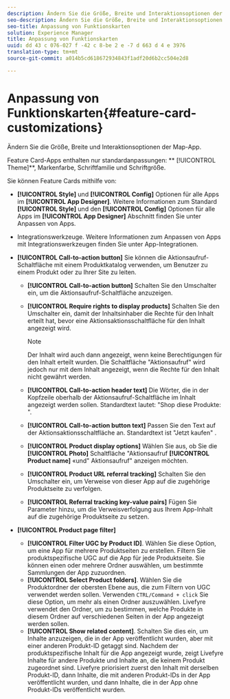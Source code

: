 ```yaml
---
description: Ändern Sie die Größe, Breite und Interaktionsoptionen der Map-App.
seo-description: Ändern Sie die Größe, Breite und Interaktionsoptionen der Map-App.
seo-title: Anpassung von Funktionskarten
solution: Experience Manager
title: Anpassung von Funktionskarten
uuid: dd 43 c 076-027 f -42 c 8-be 2 e -7 d 663 d 4 e 3976
translation-type: tm+mt
source-git-commit: a014b5cd618672934843f1adf20d6b2cc504e2d8

---
```



# Anpassung von Funktionskarten{#feature-card-customizations}

Ändern Sie die Größe, Breite und Interaktionsoptionen der Map-App.

<!-- 
r_feature_card_customization.dita
 -->

Feature Card-Apps enthalten nur standardanpassungen: ** [!UICONTROL Theme]**, Markenfarbe, Schriftfamilie und Schriftgröße.

Sie können Feature Cards mithilfe von:

* **[!UICONTROL Style]** und **[!UICONTROL Config]** Optionen für alle Apps im **[!UICONTROL App Designer]**. Weitere Informationen zum Standard **[!UICONTROL Style]** und den **[!UICONTROL Config]** Optionen für alle Apps im **[!UICONTROL App Designer]** Abschnitt finden Sie unter Anpassen von Apps.

* Integrationswerkzeuge. Weitere Informationen zum Anpassen von Apps mit Integrationswerkzeugen finden Sie unter App-Integrationen.
* **[!UICONTROL Call-to-action button]** Sie können die Aktionsaufruf-Schaltfläche mit einem Produktkatalog verwenden, um Benutzer zu einem Produkt oder zu Ihrer Site zu leiten.

   * **[!UICONTROL Call-to-action button]** Schalten Sie den Umschalter ein, um die Aktionsaufruf-Schaltfläche anzuzeigen.
   * **[!UICONTROL Require rights to display products]** Schalten Sie den Umschalter ein, damit der Inhaltsinhaber die Rechte für den Inhalt erteilt hat, bevor eine Aktionsaktionsschaltfläche für den Inhalt angezeigt wird.

      >[!NOTE]
      >
      >Der Inhalt wird auch dann angezeigt, wenn keine Berechtigungen für den Inhalt erteilt wurden. Die Schaltfläche &quot;Aktionsaufruf&quot; wird jedoch nur mit dem Inhalt angezeigt, wenn die Rechte für den Inhalt nicht gewährt werden.

   * **[!UICONTROL Call-to-action header text]** Die Wörter, die in der Kopfzeile oberhalb der Aktionsaufruf-Schaltfläche im Inhalt angezeigt werden sollen. Standardtext lautet: &quot;Shop diese Produkte: &quot;.
   * **[!UICONTROL Call-to-action button text]** Passen Sie den Text auf der Aktionsaktionsschaltfläche an. Standardtext ist &quot;Jetzt kaufen&quot; .
   * **[!UICONTROL Product display options]** Wählen Sie aus, ob Sie die **[!UICONTROL Photo]** Schaltfläche &quot;Aktionsaufruf **[!UICONTROL Product name]** «und&quot; Aktionsaufruf&quot; anzeigen möchten.
   * **[!UICONTROL Product URL referral tracking]** Schalten Sie den Umschalter ein, um Verweise von dieser App auf die zugehörige Produktseite zu verfolgen.
   * **[!UICONTROL Referral tracking key-value pairs]** Fügen Sie Parameter hinzu, um die Verweisverfolgung aus Ihrem App-Inhalt auf die zugehörige Produktseite zu setzen.

* **[!UICONTROL Product page filter]**

   * **[!UICONTROL Filter UGC by Product ID]**. Wählen Sie diese Option, um eine App für mehrere Produktseiten zu erstellen. Filtern Sie produktspezifische UGC auf die App für jede Produktseite. Sie können einen oder mehrere Ordner auswählen, um bestimmte Sammlungen der App zuzuordnen.
   * **[!UICONTROL Select Product folders]**. Wählen Sie die Produktordner der obersten Ebene aus, die zum Filtern von UGC verwendet werden sollen. Verwenden `CTRL/Command + click` Sie diese Option, um mehr als einen Ordner auszuwählen. Livefyre verwendet den Ordner, um zu bestimmen, welche Produkte in diesem Ordner auf verschiedenen Seiten in der App angezeigt werden sollen.
   * **[!UICONTROL Show related content]**. Schalten Sie dies ein, um Inhalte anzuzeigen, die in der App veröffentlicht wurden, aber mit einer anderen Produkt-ID getaggt sind. Nachdem der produktspezifische Inhalt für die App angezeigt wurde, zeigt Livefyre Inhalte für andere Produkte und Inhalte an, die keinem Produkt zugeordnet sind. Livefyre priorisiert zuerst den Inhalt mit derselben Produkt-ID, dann Inhalte, die mit anderen Produkt-IDs in der App veröffentlicht wurden, und dann Inhalte, die in der App ohne Produkt-IDs veröffentlicht wurden.

